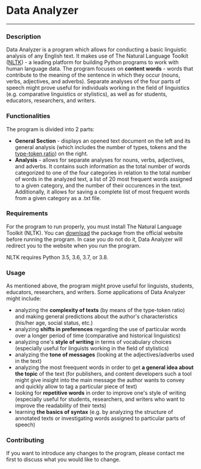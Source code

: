 # Data Analyzer
----------------------------


### Description


Data Analyzer is a program which allows for conducting a basic linguistic analysis of any English text. It makes use of The Natural Language Toolkit ([NLTK](https://www.nltk.org/)) -  a leading platform for building Python programs to work with human language data. The program focuses on **content words** - words that contribute to the meaning of the sentence in which they occur (nouns, verbs, adjectives, and adverbs). Separate analyses of the four parts of speech might prove useful for individuals working in the field of linguistics (e.g. comparative linguistics or stylistics), as well as for students, educators, researchers, and writers.

### Functionalities
The program is divided into 2 parts:

 - **General Section** - displays an opened text document on the left and its general analysis (which includes the number of types, tokens and the [type-token ratio](https://carla.umn.edu/learnerlanguage/spn/comp/activity4.html#:~:text=A%20type-token%20ratio%20%28TTR,a%20given%20segment%20of%20language.)) on the right.
 - **Analysis** - allows for separate analyses for nouns, verbs, adjectives, and adverbs. It contains such information as the total number of words categorized to one of the four categories in relation to the total number of words in the analyzed text, a list of 20 most frequent words assigned to a given category, and the number of their occurences in the text. Additionally, it allows for saving a complete list of most frequent words from a given category as a .txt file.
 
### Requirements
For the program to run properly, you must install The Natural Language Toolkit (NLTK). You can [download](https://www.nltk.org/install.html) the package from the official website before running the program. In case you do not do it, Data Analyzer will redirect you to the website when you run the program. 

NLTK requires Python 3.5, 3.6, 3.7, or 3.8.

### Usage

As mentioned above, the program might prove useful for linguists, students, educators, researchers, and writers. Some applications of Data Analyzer might include:

 - analyzing the **complexity of texts** (by means of the type-token ratio) and making general predictions about the author's characteristics (his/her age, social status, etc.)
 - analyzing **shifts in preferences** regarding the use of particular words over a longer period of time (comparative and historical linguistics)
 - analyzing one's **style of writing** in terms of vocabulary choices (especially useful for linguists working in the field of stylistics)
 - analyzing the **tone of messages** (looking at the adjectives/adverbs used in the text)
 -  analyzing the most freequent words in order to get **a general idea about the topic** of the text (for  publishers, and content developers such a tool might give insight into the main message the author wants to convey and quickly allow to tag a particular piece of text)
 - looking for **repetitive words** in order to improve one's style of writing (especially useful for students, researchers, and writers who want to improve the readability of their texts)
 - learning **the basics of syntax** (e.g. by analyzing the structure of annotated texts or investigating words assigned to particular parts of speech)

### Contributing

If you want to introduce any changes to the program, please contact me first to discuss what you would like to change. 

